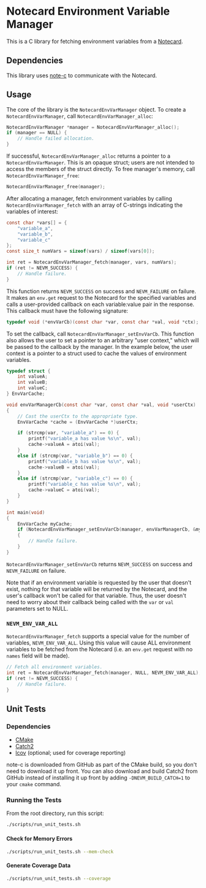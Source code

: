 # Notecard Environment Variable Manager

This is a C library for fetching environment variables from a [Notecard](https://blues.io/products/notecard/).

## Dependencies

This library uses [note-c](https://github.com/blues/note-c) to communicate with the Notecard.

## Usage

The core of the library is the `NotecardEnvVarManager` object. To create a `NotecardEnvVarManager`, call `NotecardEnvVarManager_alloc`:

```c
NotecardEnvVarManager *manager = NotecardEnvVarManager_alloc();
if (manager == NULL) {
    // Handle failed allocation.
}
```

If successful, `NotecardEnvVarManager_alloc` returns a pointer to a `NotecardEnvVarManager`. This is an opaque struct; users are not intended to access the members of the struct directly. To free manager's memory, call `NotecardEnvVarManager_free`:

```c
NotecardEnvVarManager_free(manager);
```

After allocating a manager, fetch environment variables by calling `NotecardEnvVarManager_fetch` with an array of C-strings indicating the variables of interest:

```c
const char *vars[] = {
    "variable_a",
    "variable_b",
    "variable_c"
};
const size_t numVars = sizeof(vars) / sizeof(vars[0]);

int ret = NotecardEnvVarManager_fetch(manager, vars, numVars);
if (ret != NEVM_SUCCESS) {
    // Handle failure.
}
```

This function returns `NEVM_SUCCESS` on success and `NEVM_FAILURE` on failure. It makes an `env.get` request to the Notecard for the specified variables and calls a user-provided callback on each variable:value pair in the response. This callback must have the following signature:

```c
typedef void (*envVarCb)(const char *var, const char *val, void *ctx);
```

To set the callback, call `NotecardEnvVarManager_setEnvVarCb`. This function also allows the user to set a pointer to an arbitrary "user context," which will be passed to the callback by the manager. In the example below, the user context is a pointer to a struct used to cache the values of environment variables.

```c
typedef struct {
    int valueA;
    int valueB;
    int valueC;
} EnvVarCache;

void envVarManagerCb(const char *var, const char *val, void *userCtx)
{
    // Cast the userCtx to the appropriate type.
    EnvVarCache *cache = (EnvVarCache *)userCtx;

    if (strcmp(var, "variable_a") == 0) {
        printf("variable_a has value %s\n", val);
        cache->valueA = atoi(val);
    }
    else if (strcmp(var, "variable_b") == 0) {
        printf("variable_b has value %s\n", val);
        cache->valueB = atoi(val);
    }
    else if (strcmp(var, "variable_c") == 0) {
        printf("variable_c has value %s\n", val);
        cache->valueC = atoi(val);
    }
}

int main(void)
{
    EnvVarCache myCache;
    if (NotecardEnvVarManager_setEnvVarCb(manager, envVarManagerCb, &myCache) != NEVM_SUCCESS)
    {
        // Handle failure.
    }
}
```

`NotecardEnvVarManager_setEnvVarCb` returns `NEVM_SUCCESS` on success and `NEVM_FAILURE` on failure.

Note that if an environment variable is requested by the user that doesn't exist, nothing for that variable will be returned by the Notecard, and the user's callback won't be called for that variable. Thus, the user doesn't need to worry about their callback being called with the `var` or `val` parameters set to NULL.

### `NEVM_ENV_VAR_ALL`

`NotecardEnvVarManager_fetch` supports a special value for the number of variables, `NEVM_ENV_VAR_ALL`. Using this value will cause ALL environment variables to be fetched from the Notecard (i.e. an `env.get` request with no `names` field will be made).

```c
// Fetch all environment variables.
int ret = NotecardEnvVarManager_fetch(manager, NULL, NEVM_ENV_VAR_ALL);
if (ret != NEVM_SUCCESS) {
    // Handle failure.
}
```

## Unit Tests

### Dependencies

- [CMake](https://cmake.org/)
- [Catch2](https://github.com/catchorg/Catch2)
- [lcov](https://github.com/linux-test-project/lcov) (optional; used for coverage reporting)

note-c is downloaded from GitHub as part of the CMake build, so you don't need to download it up front. You can also download and build Catch2 from GitHub instead of installing it up front by adding `-DNEVM_BUILD_CATCH=1` to your `cmake` command.

### Running the Tests

From the root directory, run this script:

```bash
./scripts/run_unit_tests.sh
```

#### Check for Memory Errors

```bash
./scripts/run_unit_tests.sh --mem-check
```

#### Generate Coverage Data

```bash
./scripts/run_unit_tests.sh --coverage
```
